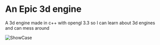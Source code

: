 # An Epic 3d engine
A 3d engine made in c++ with opengl 3.3 so I can learn about 3d engines and can mess around

![ShowCase](/images/showCase.gif)
